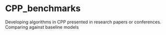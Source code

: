 # CPP_benchmarks
Developing algorithms in CPP presented in research papers or conferences. Comparing against baseline models
